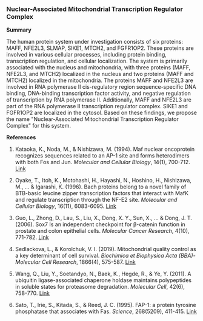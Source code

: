 ### Nuclear-Associated Mitochondrial Transcription Regulator Complex

**Summary**

The human protein system under investigation consists of six proteins: MAFF, NFE2L3, SLMAP, SIKE1, MTCH2, and FGFR1OP2. These proteins are involved in various cellular processes, including protein binding, transcription regulation, and cellular localization. The system is primarily associated with the nucleus and mitochondria, with three proteins (MAFF, NFE2L3, and MTCH2) localized in the nucleus and two proteins (MAFF and MTCH2) localized in the mitochondria. The proteins MAFF and NFE2L3 are involved in RNA polymerase II cis-regulatory region sequence-specific DNA binding, DNA-binding transcription factor activity, and negative regulation of transcription by RNA polymerase II. Additionally, MAFF and NFE2L3 are part of the RNA polymerase II transcription regulator complex. SIKE1 and FGFR1OP2 are localized in the cytosol. Based on these findings, we propose the name "Nuclear-Associated Mitochondrial Transcription Regulator Complex" for this system.

**References**

1. Kataoka, K., Noda, M., & Nishizawa, M. (1994). Maf nuclear oncoprotein recognizes sequences related to an AP-1 site and forms heterodimers with both Fos and Jun. *Molecular and Cellular Biology*, 14(1), 700-712. [Link](https://doi.org/10.1128/MCB.14.1.700)

2. Oyake, T., Itoh, K., Motohashi, H., Hayashi, N., Hoshino, H., Nishizawa, M., ... & Igarashi, K. (1996). Bach proteins belong to a novel family of BTB-basic leucine zipper transcription factors that interact with MafK and regulate transcription through the NF-E2 site. *Molecular and Cellular Biology*, 16(11), 6083-6095. [Link](https://doi.org/10.1128/MCB.16.11.6083)

3. Guo, L., Zhong, D., Lau, S., Liu, X., Dong, X. Y., Sun, X., ... & Dong, J. T. (2006). Sox7 Is an independent checkpoint for β-catenin function in prostate and colon epithelial cells. *Molecular Cancer Research*, 4(10), 771-782. [Link](https://doi.org/10.1158/1541-7786.MCR-06-0077)

4. Sedlackova, L., & Korolchuk, V. I. (2019). Mitochondrial quality control as a key determinant of cell survival. *Biochimica et Biophysica Acta (BBA)-Molecular Cell Research*, 1866(4), 575-587. [Link](https://doi.org/10.1016/j.bbamcr.2018.11.016)

5. Wang, Q., Liu, Y., Soetandyo, N., Baek, K., Hegde, R., & Ye, Y. (2011). A ubiquitin ligase-associated chaperone holdase maintains polypeptides in soluble states for proteasome degradation. *Molecular Cell*, 42(6), 758-770. [Link](https://doi.org/10.1016/j.molcel.2011.05.009)

6. Sato, T., Irie, S., Kitada, S., & Reed, J. C. (1995). FAP-1: a protein tyrosine phosphatase that associates with Fas. *Science*, 268(5209), 411-415. [Link](https://doi.org/10.1126/science.7716547)